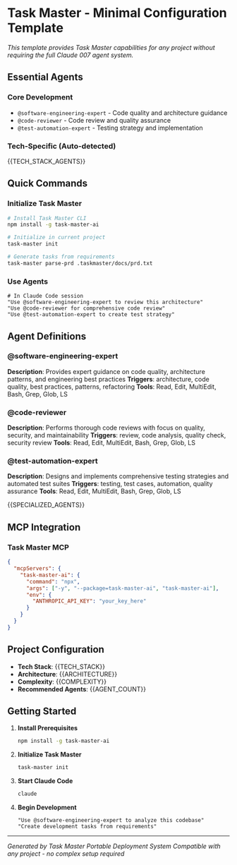 # Task Master - Minimal Configuration Template

*This template provides Task Master capabilities for any project without requiring the full Claude 007 agent system.*

## Essential Agents

### Core Development
- `@software-engineering-expert` - Code quality and architecture guidance
- `@code-reviewer` - Code review and quality assurance  
- `@test-automation-expert` - Testing strategy and implementation

### Tech-Specific (Auto-detected)
<!-- TECH_STACK_AGENTS will be replaced based on codebase analysis -->
{{TECH_STACK_AGENTS}}

## Quick Commands

### Initialize Task Master
```bash
# Install Task Master CLI
npm install -g task-master-ai

# Initialize in current project  
task-master init

# Generate tasks from requirements
task-master parse-prd .taskmaster/docs/prd.txt
```

### Use Agents
```
# In Claude Code session
"Use @software-engineering-expert to review this architecture"
"Use @code-reviewer for comprehensive code review"
"Use @test-automation-expert to create test strategy"
```

## Agent Definitions

### @software-engineering-expert
**Description**: Provides expert guidance on code quality, architecture patterns, and engineering best practices
**Triggers**: architecture, code quality, best practices, patterns, refactoring
**Tools**: Read, Edit, MultiEdit, Bash, Grep, Glob, LS

### @code-reviewer  
**Description**: Performs thorough code reviews with focus on quality, security, and maintainability
**Triggers**: review, code analysis, quality check, security review
**Tools**: Read, Edit, MultiEdit, Bash, Grep, Glob, LS

### @test-automation-expert
**Description**: Designs and implements comprehensive testing strategies and automated test suites
**Triggers**: testing, test cases, automation, quality assurance
**Tools**: Read, Edit, MultiEdit, Bash, Grep, Glob, LS

<!-- SPECIALIZED_AGENTS will be populated based on codebase analysis -->
{{SPECIALIZED_AGENTS}}

## MCP Integration

### Task Master MCP
```json
{
  "mcpServers": {
    "task-master-ai": {
      "command": "npx", 
      "args": ["-y", "--package=task-master-ai", "task-master-ai"],
      "env": {
        "ANTHROPIC_API_KEY": "your_key_here"
      }
    }
  }
}
```

## Project Configuration

- **Tech Stack**: {{TECH_STACK}}
- **Architecture**: {{ARCHITECTURE}}  
- **Complexity**: {{COMPLEXITY}}
- **Recommended Agents**: {{AGENT_COUNT}}

## Getting Started

1. **Install Prerequisites**
   ```bash
   npm install -g task-master-ai
   ```

2. **Initialize Task Master**
   ```bash
   task-master init
   ```

3. **Start Claude Code**
   ```bash
   claude
   ```

4. **Begin Development**
   ```
   "Use @software-engineering-expert to analyze this codebase"
   "Create development tasks from requirements"
   ```

---
*Generated by Task Master Portable Deployment System*
*Compatible with any project - no complex setup required*